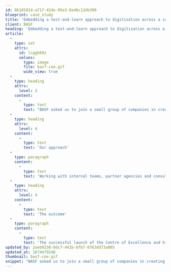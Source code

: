 ```yaml
---
id: 8b101014-a717-42de-95e3-8e46c12db390
blueprint: case_study
title: 'Embedding a test-and-learn approach to digitisation across a complex, global business'
client: BASF
heading: 'Embedding a test-and-learn approach to digitisation across a complex, global business'
article:
  -
    type: set
    attrs:
      id: lcggb69z
      values:
        type: image
        file: basf-coe.gif
        wide_view: true
  -
    type: heading
    attrs:
      level: 3
    content:
      -
        type: text
        text: "BASF asked us to join a small group of companies in creating a UX Centre of Excellence in Mannheim, implementing a Lean UX 'launch and learn' environment, where all new product innovations are designed and incubated."
  -
    type: heading
    attrs:
      level: 4
    content:
      -
        type: text
        text: 'Our approach'
  -
    type: paragraph
    content:
      -
        type: text
        text: 'Working with internal teams, partner agencies and consultancies we helped to refine a scalable process and way of working that can be used across teams and geographies at BASF.'
  -
    type: heading
    attrs:
      level: 4
    content:
      -
        type: text
        text: 'The outcome'
  -
    type: paragraph
    content:
      -
        type: text
        text: 'The successful launch of the Centre of Excellence and high visibility and demand across the business. We designed and validated numerous new product concepts during the process, from an internal app store to a new tool to design battery materials for EVs and consumer electronics.'
updated_by: 2aeb9238-8dc7-441b-bfb7-6f63dd73a005
updated_at: 1674479248
thumbnail: basf-coe.gif
snippet: "BASF asked us to join a small group of companies in creating a UX Centre of Excellence in Mannheim, implementing a Lean UX 'launch and learn' environment, where all new product innovations are designed and incubated."
---
```

